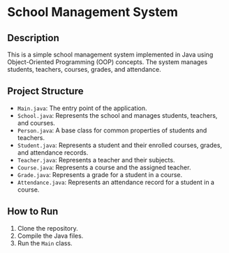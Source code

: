 # School Management System

## Description

This is a simple school management system implemented in Java using Object-Oriented Programming (OOP) concepts. The system manages students, teachers, courses, grades, and attendance.

## Project Structure

- `Main.java`: The entry point of the application.
- `School.java`: Represents the school and manages students, teachers, and courses.
- `Person.java`: A base class for common properties of students and teachers.
- `Student.java`: Represents a student and their enrolled courses, grades, and attendance records.
- `Teacher.java`: Represents a teacher and their subjects.
- `Course.java`: Represents a course and the assigned teacher.
- `Grade.java`: Represents a grade for a student in a course.
- `Attendance.java`: Represents an attendance record for a student in a course.

## How to Run

1. Clone the repository.
2. Compile the Java files.
3. Run the `Main` class.
